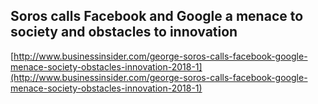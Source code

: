 ## Soros calls Facebook and Google a  menace to society and obstacles to innovation
  
  [http://www.businessinsider.com/george-soros-calls-facebook-google-menace-society-obstacles-innovation-2018-1](http://www.businessinsider.com/george-soros-calls-facebook-google-menace-society-obstacles-innovation-2018-1)